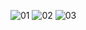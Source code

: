 

![01](https://user-images.githubusercontent.com/76132275/183134388-fc8a457f-4990-481d-94c8-73c9a0c6a89a.png)
![02](https://user-images.githubusercontent.com/76132275/183134400-1fc77e57-853f-4ee4-9d37-b1358f45a59b.png)
![03](https://user-images.githubusercontent.com/76132275/183134448-dbcdf65c-c649-42b3-88cd-c653a6043e29.png)
